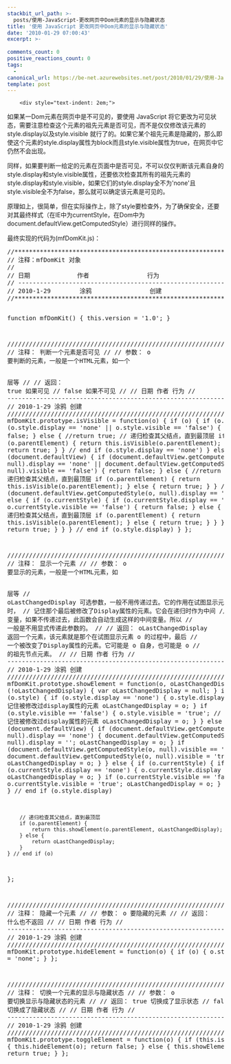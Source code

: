 ```yaml
---
stackbit_url_path: >-
  posts/使用-JavaScript-更改网页中Dom元素的显示与隐藏状态
title: '使用 JavaScript 更改网页中Dom元素的显示与隐藏状态'
date: '2010-01-29 07:00:43'
excerpt: >-
  
comments_count: 0
positive_reactions_count: 0
tags: 
  - 
canonical_url: https://be-net.azurewebsites.net/post/2010/01/29/使用-JavaScript-更改网页中Dom元素的显示与隐藏状态
template: post
---
```


        <div style="text-indent: 2em;">
<p>如果某一Dom元素在网页中是不可见的，要使用 JavaScript 将它更改为可见状态，需要注意检查这个元素的祖先元素是否可见，而不是仅仅修改该元素的 style.display以及style.visible 就行了的。如果它某个祖先元素是隐藏的，那么即使这个元素的style.display属性为block而且style.visible属性为true，在网页中它仍然不会出现。</p>
<p>同样，如果要判断一给定的元素在页面中是否可见，不可以仅仅判断该元素自身的style.display和style.visible属性，还要依次检查其所有的祖先元素的style.display和style.visible，如果它们的style.display全不为'none'且style.visible全不为false，那么就可以确定该元素是可见的。</p>
<p>原理如上，很简单，但在实际操作上，除了style要检查外，为了确保安全，还要对其最终样式（在IE中为currentStyle，在Dom中为document.defaultView.getComputedStyle）进行同样的操作。</p>
<p>最终实现的代码为(mfDomKit.js)：</p>
</div>
<div style="text-indent: 0;">
<pre class="brush: javascript">//****************************************************************************************
// 注释：mfDomKit 对象
//
// 日期             作者                行为
// ---------------------------------------------------------------------------------------
// 2010-1-29        涂鸦                创建
//****************************************************************************************

function mfDomKit() {
    this.version = '1.0';
}

//////////////////////////////////////////////////////////////////////////////////////////
// 注释：   判断一个元素是否可见
//
// 参数：   o   要判断的元素，一般是一个HTML元素，如一个<div>&nbsp;</div>层等
//
// 返回：   true    如果可见
//          false   如果不可见
//
// 日期         作者                行为
// ---------------------------------------------------------------------------------------
// 2010-1-29    涂鸦                创建
//////////////////////////////////////////////////////////////////////////////////////////
mfDomKit.prototype.isVisible = function(o) {
    if (o) {
        if (o.style) {
            if (o.style.display == 'none' || o.style.visible == 'false') {
                return false;
            } else {
                //return true;
                // 递归检查其父结点，直到最顶层
                if (o.parentElement) {
                    return this.isVisible(o.parentElement);
                } else {
                    return true;
                }
            } // end if (o.style.display == 'none')
        } else {
            if (document.defaultView) {
                if (document.defaultView.getComputedStyle(o, null).display == 'none' || document.defaultView.getComputedStyle(o, null).visible == 'false') {
                    return false;
                } else {
                    //return true;
                    // 递归检查其父结点，直到最顶层
                    if (o.parentElement) {
                        return this.isVisible(o.parentElement);
                    } else {
                        return true;
                    }
                } // end if (document.defaultView.getComputedStyle(o, null).display == 'none')
            } else {
                if (o.currentStyle) {
                    if (o.currentStyle.display == 'none' || o.currentStyle.visible == 'false') {
                        return false;
                    } else {
                        // 递归检查其父结点，直到最顶层
                        if (o.parentElement) {
                            return this.isVisible(o.parentElement);
                        } else {
                            return true;
                        }
                    }
                } else {
                    return true;
                }
            }
        } // end if (o.style.display)
    }
};

//////////////////////////////////////////////////////////////////////////////////////////
// 注释：   显示一个元素
//
// 参数：   o                   要显示的元素，一般是一个HTML元素，如<div>&nbsp;</div>层等
//          oLastChangedDisplay 可选参数，一般不用传递过去。它的作用在试图显示元素 o 时，
//                              记住那个最后被修改了Display属性的元素。它会在递归时作为中间
//                              变量，如果不传递过去，此函数会自动生成这样的中间变量。所以
//                              一般是不用显式传递此参数的。
//
// 返回：   oLastChangedDisplay 返回一个元素，该元素就是那个在试图显示元素 o 的过程中，最后
//                              一个被改变了Display属性的元素。它可能是 o 自身，也可能是 o 
//                              的祖先节点元素。
//
// 日期         作者        行为
// --------------------------------------------------------------------------------------
// 2010-1-29    涂鸦        创建
/////////////////////////////////////////////////////////////////////////////////////////
mfDomKit.prototype.showElement = function(o, oLastChangedDisplay) {
    if (!oLastChangedDisplay) {
        var oLastChangedDisplay = null;
    }
    if (o) {
        if (o.style) {
            if (o.style.display == 'none') {
                o.style.display = '';
                // 记住被修改过display属性的元素
                oLastChangedDisplay = o;
            }
            if (o.style.visible == 'false') {
                o.style.visible = 'true';
                // 记住被修改过display属性的元素
                oLastChangedDisplay = o;
            }
        } else {
            if (document.defaultView) {
                if (document.defaultView.getComputedStyle(o, null).display == 'none') {
                    document.defaultView.getComputedStyle(o, null).display = '';
                    oLastChangedDisplay = o;
                }
                if (document.defaultView.getComputedStyle(o, null).visible == 'false') {
                    document.defaultView.getComputedStyle(o, null).visible = 'true';
                    oLastChangedDisplay = o;
                }
            } else {
                if (o.currentStyle) {
                    if (o.currentStyle.display == 'none') {
                        o.currentStyle.display = '';
                        oLastChangedDisplay = o;
                    }
                    if (o.currentStyle.visible == 'false') {
                        o.currentStyle.visible = 'true';
                        oLastChangedDisplay = o;
                    }
                } else {
                }
            }
        } // end if (o.style.display)

        // 递归检查其父结点，直到最顶层
        if (o.parentElement) {
            return this.showElement(o.parentElement, oLastChangedDisplay);
        } else {
            return oLastChangedDisplay;
        }
    } // end if (o)
};

/////////////////////////////////////////////////////////////////////////////////////////////
// 注释：   隐藏一个元素
//
// 参数：   o   要隐藏的元素
//
// 返回：   什么也不返回
//
// 日期         作者                行为
// ------------------------------------------------------------------------------------------
// 2010-1-29    涂鸦                创建
/////////////////////////////////////////////////////////////////////////////////////////////
mfDomKit.prototype.hideElement = function(o) {
    if (o) {
        o.style.display = 'none';
    }
};

//////////////////////////////////////////////////////////////////////////////////////////////
// 注释：   切换一个元素的显示与隐藏状态
//
// 参数：   o   要切换显示与隐藏状态的元素
//
// 返回：   true    切换成了显示状态
//          false   切换成了隐藏状态
//
// 日期             作者                行为
// -------------------------------------------------------------------------------------------
// 2010-1-29        涂鸦                创建
///////////////////////////////////////////////////////////////////////////////////////////////
mfDomKit.prototype.toggleElement = function(o) {
    if (this.isVisible(o)) {
        this.hideElement(o);
        return false;
    } else {
        this.showElement(o);
        return true;
    }
};
</pre>
</div>
      